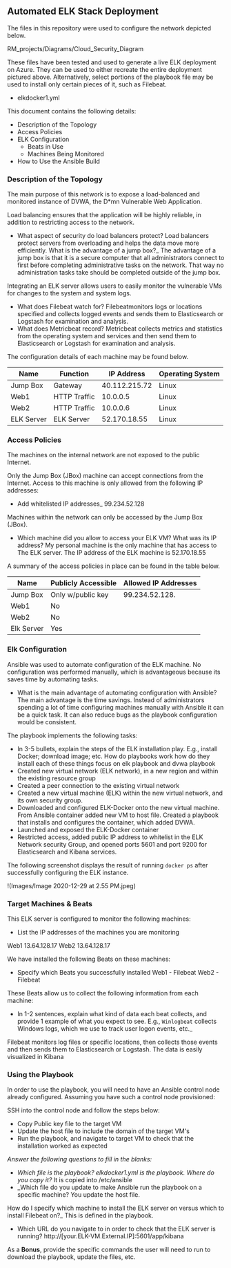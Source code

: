 ## Automated ELK Stack Deployment

The files in this repository were used to configure the network depicted below.

RM_projects/Diagrams/Cloud_Security_Diagram

These files have been tested and used to generate a live ELK deployment on Azure. They can be used to either recreate the entire deployment pictured above. Alternatively, select portions of the playbook file may be used to install only certain pieces of it, such as Filebeat.

  - elkdocker1.yml

This document contains the following details:
- Description of the Topology
- Access Policies
- ELK Configuration
  - Beats in Use
  - Machines Being Monitored
- How to Use the Ansible Build


### Description of the Topology

The main purpose of this network is to expose a load-balanced and monitored instance of DVWA, the D*mn Vulnerable Web Application.

Load balancing ensures that the application will be highly reliable, in addition to restricting access to the network.
- What aspect of security do load balancers protect? Load balancers protect servers from overloading and helps the data move more efficiently.  What is the advantage of a jump box?_ The advantage of a jump box is that it is a secure computer that all administrators connect to first before completing administrative tasks on the network.  That way no administration tasks take should be completed outside of the jump box.  

Integrating an ELK server allows users to easily monitor the vulnerable VMs for changes to the system and system logs.
- What does Filebeat watch for? Filebeatmonitors logs or locations specified and collects logged events and sends them to Elasticsearch or Logstash for examination and analysis.   
- What does Metricbeat record? Metricbeat collects metrics and statistics from the operating system and services and then send them to Elasticsearch or Logstash for examination and analysis. 

The configuration details of each machine may be found below.

| Name       | Function    | IP Address    | Operating System |
|------------|-------------|---------------|------------------|
| Jump Box   | Gateway     | 40.112.215.72 | Linux            |
| Web1       | HTTP Traffic| 10.0.0.5      | Linux            |
| Web2       | HTTP Traffic| 10.0.0.6      | Linux            |
| ELK Server | ELK Server  | 52.170.18.55  | Linux            |

### Access Policies

The machines on the internal network are not exposed to the public Internet. 

Only the Jump Box (JBox) machine can accept connections from the Internet. Access to this machine is only allowed from the following IP addresses:
- Add whitelisted IP addresses_ 99.234.52.128

Machines within the network can only be accessed by the Jump Box (JBox).
- Which machine did you allow to access your ELK VM? What was its IP address? My personal machine is the only machine that has access to The ELK server.  The IP address of the ELK machine is 52.170.18.55 

A summary of the access policies in place can be found in the table below.

| Name      | Publicly Accessible | Allowed IP Addresses |
|-----------|---------------------|----------------------|
| Jump Box  | Only w/public key   | 99.234.52.128.       |
| Web1      | No                  |                      |
| Web2      | No                  |                      |
| Elk Server| Yes

### Elk Configuration

Ansible was used to automate configuration of the ELK machine. No configuration was performed manually, which is advantageous because its saves time by automating tasks.

- What is the main advantage of automating configuration with Ansible? The main advantage is the time savings.  Instead of administrators spending a lot of time configuring machines manually with Ansible it can be a quick task.  It can also reduce bugs as the playbook configuration would be consistent.   

The playbook implements the following tasks:
- In 3-5 bullets, explain the steps of the ELK installation play. E.g., install Docker; download image; etc. How do playbooks work how do they install each of these things focus on elk playbook and dvwa playbook
- Created new virtual network (ELK network), in a new region and within the existing resource group
- Created a peer connection to the existing virtual network 
- Created a new virtual machine (ELK) within the new virtual network, and its own security group.
- Downloaded and configured ELK-Docker onto the new virtual machine.  From Ansible container added new VM to host file.  Created a playbook that installs and configures the container, which added DVWA.
- Launched and exposed the ELK-Docker container
- Restricted access, added public IP address to whitelist in the ELK Network security Group, and opened ports 5601 and port 9200 for Elasticsearch and Kibana services. 
 

The following screenshot displays the result of running `docker ps` after successfully configuring the ELK instance.

!(Images/Image 2020-12-29 at 2.55 PM.jpeg)

### Target Machines & Beats
This ELK server is configured to monitor the following machines:
- List the IP addresses of the machines you are monitoring

Web1 13.64.128.17
Web2 13.64.128.17

We have installed the following Beats on these machines:
- Specify which Beats you successfully installed
Web1 - Filebeat
Web2 - Filebeat

These Beats allow us to collect the following information from each machine:
- In 1-2 sentences, explain what kind of data each beat collects, and provide 1 example of what you expect to see. E.g., `Winlogbeat` collects Windows logs, which we use to track user logon events, etc._

Filebeat monitors log files or specific locations, then collects those events and then sends them to Elasticsearch or Logstash.  The data is easily visualized in Kibana 

### Using the Playbook
In order to use the playbook, you will need to have an Ansible control node already configured. Assuming you have such a control node provisioned: 

SSH into the control node and follow the steps below:
- Copy Public key file to the target VM
- Update the host file to include the domain of the target VM's
- Run the playbook, and navigate to target VM to check that the installation worked as expected


_Answer the following questions to fill in the blanks:_
- _Which file is the playbook? elkdocker1.yml is the playbook. Where do you copy it?_ It is copied into /etc/ansible
- _Which file do you update to make Ansible run the playbook on a specific machine? You update the host file.

How do I specify which machine to install the ELK server on versus which to install Filebeat on?_ This is defined in the playbook.
- Which URL do you navigate to in order to check that the ELK server is running? http://[your.ELK-VM.External.IP]:5601/app/kibana

As a **Bonus**, provide the specific commands the user will need to run to download the playbook, update the files, etc.
